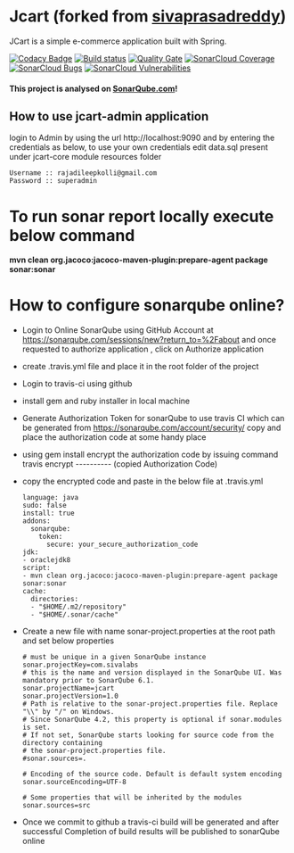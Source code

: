# Jcart (forked from [sivaprasadreddy](https://github.com/sivaprasadreddy/jcart))
JCart is a simple e-commerce application built with Spring.

[![Codacy Badge](https://api.codacy.com/project/badge/Grade/c9cd10aebb104847aeb0240d73d64f30)](https://www.codacy.com/app/rajadilipkolli/jcart?utm_source=github.com&utm_medium=referral&utm_content=rajadilipkolli/jcart&utm_campaign=badger)
[![Build status](https://travis-ci.org/rajadilipkolli/jcart.svg?branch=master)](https://travis-ci.org/rajadilipkolli/jcart.svg) 
[![Quality Gate](https://sonarcloud.io/api/project_badges/measure?project=com.sivalabs:jcart&metric=alert_status)](https://sonarcloud.io/dashboard?id=com.sivalabs:jcart)
[![SonarCloud Coverage](https://sonarcloud.io/api/badges/measure?project=com.sivalabs:jcart&metric=coverage)](https://sonarcloud.io/component_measures/metric/coverage/list?id=com.sivalabs:jcart)
[![SonarCloud Bugs](https://sonarcloud.io/api/badges/measure?project=com.sivalabs:jcart&metric=bugs)](https://sonarcloud.io/component_measures/metric/reliability_rating/list?id=com.sivalabs:jcart)
[![SonarCloud Vulnerabilities](https://sonarcloud.io/api/badges/measure?project=com.sivalabs:jcart&metric=vulnerabilities)](https://sonarcloud.io/component_measures/metric/security_rating/list?id=com.sivalabs:jcart)

#### This project is analysed on [SonarQube.com](https://sonarqube.com)!

## How to use jcart-admin application
login to Admin by using the url http://localhost:9090 and by entering the credentials as below, to use your own credentials edit data.sql present under jcart-core module resources folder

	Username :: rajadileepkolli@gmail.com
	Password :: superadmin
	
# To run sonar report locally execute below command
<b>mvn clean org.jacoco:jacoco-maven-plugin:prepare-agent package sonar:sonar</b>

# How to configure sonarqube online?
  - Login to Online SonarQube using GitHub Account at https://sonarqube.com/sessions/new?return_to=%2Fabout and once requested to authorize application , click on Authorize application
  - create .travis.yml file and place it in the root folder of the project 
  - Login to travis-ci using github
  - install gem and ruby installer in local machine
  - Generate Authorization Token for sonarQube to use travis CI which can be generated from https://sonarqube.com/account/security/ copy and place the authorization code at some handy place
  - using gem install encrypt the authorization code by issuing command travis encrypt ---------- (copied Authorization Code)
  - copy the encrypted code and paste in the below file at .travis.yml
  
		language: java
		sudo: false
		install: true
		addons:
		  sonarqube:
		    token:
		      secure: your_secure_authorization_code
		jdk:
		- oraclejdk8
		script:
		- mvn clean org.jacoco:jacoco-maven-plugin:prepare-agent package sonar:sonar
		cache:
		  directories:
		  - "$HOME/.m2/repository"
		  - "$HOME/.sonar/cache"

		  
  - Create a new file with name sonar-project.properties at the root path and set below properties
  
		# must be unique in a given SonarQube instance
		sonar.projectKey=com.sivalabs
		# this is the name and version displayed in the SonarQube UI. Was mandatory prior to SonarQube 6.1.
		sonar.projectName=jcart
		sonar.projectVersion=1.0
		# Path is relative to the sonar-project.properties file. Replace "\\" by "/" on Windows.
		# Since SonarQube 4.2, this property is optional if sonar.modules is set. 
		# If not set, SonarQube starts looking for source code from the directory containing 
		# the sonar-project.properties file.
		#sonar.sources=.
		 
		# Encoding of the source code. Default is default system encoding
		sonar.sourceEncoding=UTF-8
		
		# Some properties that will be inherited by the modules
		sonar.sources=src
		
  - Once we commit to github a travis-ci build will be generated and after successful Completion of build results will be published to sonarQube online		
  
